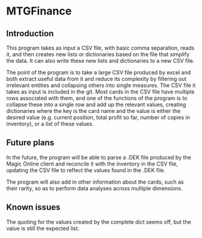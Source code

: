 # MTGFinance

## Introduction

This program takes as input a CSV file, with basic comma separation, reads it, and then creates new lists or dictionaries based on the file that simplify the data. It can also write these new lists and dictionaries to a new CSV file.

The point of the program is to take a large CSV file produced by excel and both extract useful data from it and reduce its complexity by filtering out irrelevant entities and collapsing others into single measures. The CSV file it takes as input is included in the git. Most cards in the CSV file have multiple rows associated with them, and one of the functions of the program is to collapse these into a single row and add up the relevant values, creating dictionaries where the key is the card name and the value is either the desired value (e.g. current position, total profit so far, number of copies in inventory), or a list of these values.

## Future plans

In the future, the program will be able to parse a .DEK file produced by the Magic Online client and reconcile it with the inventory in the CSV file, updating the CSV file to reflect the values found in the .DEK file.

The program will also add in other information about the cards, such as their rarity, so as to perform data analyses across multiple dimensions.

## Known issues

The quoting for the values created by the complete dict seems off, but the value is still the expected list.
